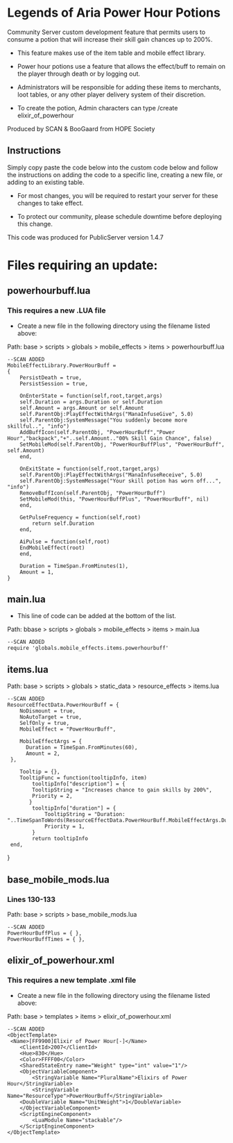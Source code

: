 # Legends of Aria Power Hour Potions
Community Server custom development feature that permits users to consume a potion that will increase their skill gain chances up to 200%.  

- This feature makes use of the item table and mobile effect library.

- Power hour potions use a feature that allows the effect/buff to remain on the player through death or by logging out.

- Administrators will be responsible for adding these items to merchants, loot tables, or any other player delivery system of their discretion.

- To create the potion, Admin characters can type /create elixir_of_powerhour

Produced by SCAN & BooGaard from HOPE Society

## Instructions

Simply copy paste the code below into the custom code below and follow the instructions on adding the code to a specific line, creating a new file, or adding to an existing table. 

- For most changes,  you will be required to restart your server for these changes to take effect.  

- To protect our community, please schedule downtime before deploying this change.

This code was produced for PublicServer version 1.4.7




# Files requiring an update:


## powerhourbuff.lua

### This requires a new .LUA file

- Create a new file in the following directory using the filename listed above:

Path:  base > scripts > globals > mobile_effects > items > powerhourbuff.lua

	--SCAN ADDED
	MobileEffectLibrary.PowerHourBuff = 
	{
    	PersistDeath = true,
    	PersistSession = true,

	    OnEnterState = function(self,root,target,args)
		self.Duration = args.Duration or self.Duration
		self.Amount = args.Amount or self.Amount
		self.ParentObj:PlayEffectWithArgs("ManaInfuseGive", 5.0)
		self.ParentObj:SystemMessage("You suddenly become more skillful..", "info")
		AddBuffIcon(self.ParentObj, "PowerHourBuff","Power Hour","backpack","+"..self.Amount.."00% Skill Gain Chance", false)
		SetMobileMod(self.ParentObj, "PowerHourBuffPlus", "PowerHourBuff", self.Amount)
	    end,

	    OnExitState = function(self,root,target,args)
		self.ParentObj:PlayEffectWithArgs("ManaInfuseReceive", 5.0)
		self.ParentObj:SystemMessage("Your skill potion has worn off...", "info")
		RemoveBuffIcon(self.ParentObj, "PowerHourBuff")
		SetMobileMod(this, "PowerHourBuffPlus", "PowerHourBuff", nil)
	    end,

	    GetPulseFrequency = function(self,root)
			return self.Duration
		end,

	    AiPulse = function(self,root)
		EndMobileEffect(root)
		end,

	    Duration = TimeSpan.FromMinutes(1),
	    Amount = 1,
	}
	


## main.lua

- This line of code can be added at the bottom of the list.

Path:  bbase > scripts > globals > mobile_effects > items > main.lua

    --SCAN ADDED
    require 'globals.mobile_effects.items.powerhourbuff'
    
	

## items.lua

Path:  base > scripts > globals > static_data > resource_effects > items.lua

    --SCAN ADDED
    ResourceEffectData.PowerHourBuff = {
        NoDismount = true,
        NoAutoTarget = true,
        SelfOnly = true,
        MobileEffect = "PowerHourBuff",

        MobileEffectArgs = {
          Duration = TimeSpan.FromMinutes(60),
          Amount = 2,
     },

        Tooltip = {},
        TooltipFunc = function(tooltipInfo, item)
            tooltipInfo["description"] = {
            TooltipString = "Increases chance to gain skills by 200%",
            Priority = 2,
           }
            tooltipInfo["duration"] = {
                TooltipString = "Duration: "..TimeSpanToWords(ResourceEffectData.PowerHourBuff.MobileEffectArgs.Duration),
                Priority = 1,
            }
            return tooltipInfo
     end,
}



## base_mobile_mods.lua

### Lines 130-133

Path:  base > scripts > base_mobile_mods.lua

   	--SCAN ADDED
	PowerHourBuffPlus = { },
	PowerHourBuffTimes = { },




## elixir_of_powerhour.xml

### This requires a new template .xml file

- Create a new file in the following directory using the filename listed above:

Path:  base > templates > items > elixir_of_powerhour.xml

    --SCAN ADDED
    <ObjectTemplate>
     <Name>[FF9900]Elixir of Power Hour[-]</Name>
	    <ClientId>2007</ClientId>
	    <Hue>830</Hue>
	    <Color>FFFF00</Color>
	    <SharedStateEntry name="Weight" type="int" value="1"/>
	    <ObjectVariableComponent>
		    <StringVariable Name="PluralName">Elixirs of Power Hour</StringVariable>
		    <StringVariable Name="ResourceType">PowerHourBuff</StringVariable>
        <DoubleVariable Name="UnitWeight">1</DoubleVariable>
	    </ObjectVariableComponent>
        <ScriptEngineComponent>
		    <LuaModule Name="stackable"/>
	    </ScriptEngineComponent>				    	
    </ObjectTemplate>

